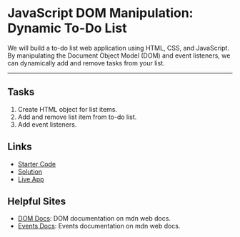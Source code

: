# JavaScript DOM Manipulation: Dynamic To-Do List

We will build a to-do list web application using HTML, CSS, and JavaScript. By manipulating the Document Object Model (DOM) and event listeners, we can dynamically add and remove tasks from your list.

---

## Tasks
1. Create HTML object for list items.
2. Add and remove list item from to-do list.
3. Add event listeners.

## Links
- [Starter Code](https://glitch.com/edit/#!/js-dom-manipulation--dynamic-todo-list-starter)
- [Solution](https://github.com/kchenTTP/js-dynamic-todo)
- [Live App](https://kchenttp.github.io/js-dynamic-todo/)

## Helpful Sites
- [DOM Docs](https://developer.mozilla.org/en-US/docs/Glossary/DOM): DOM documentation on mdn web docs.
- [Events Docs](https://developer.mozilla.org/en-US/docs/Learn/JavaScript/Building_blocks/Events): Events documentation on mdn web docs.

